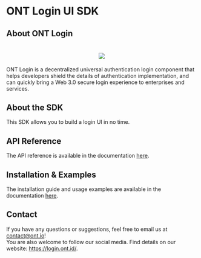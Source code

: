 # ONT Login UI SDK

## About ONT Login

<h1 align="center">
  <img src="https://login.ont.id/assets/guide.24a791f0.png"></a>
</h1>

ONT Login is a decentralized universal authentication login component that helps developers shield the details of authentication implementation, and can quickly bring a Web 3.0 secure login experience to enterprises and services.

## About the SDK

This SDK allows you to build a login UI in no time.

## API Reference

The API reference is available in the documentation [here](https://docs.ont.io/decentralized-identity-and-data/ontid/ont-login/ui-sdk/api-reference).

## Installation & Examples

The installation guide and usage examples are available in the documentation [here](https://docs.ont.io/decentralized-identity-and-data/ontid/ont-login/ui-sdk/integration-and-usage).

## Contact

If you have any questions or suggestions, feel free to email us at contact@ont.io!<br/>
You are also welcome to follow our social media. Find details on our website: https://login.ont.id/.
